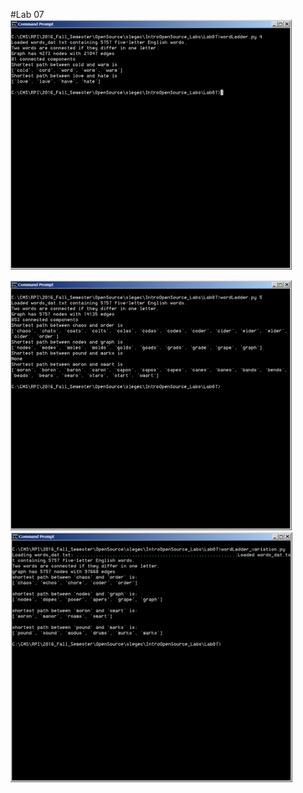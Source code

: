 #Lab 07
<img src="./4Letter.jpg" alt="Practice 1" height="400">




<img src="./5Letter.jpg" alt="Practice 1" height="400">



<img src="./Variation.jpg" alt="Practice 1" height="400">
